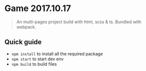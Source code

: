 # Game 2017.10.17

> An multi-pages project build with html, scss & ts. Bundled with webpack.

## Quick guide

* `npm install` to install all the required package
* `npm start` to start dev env
* `npm build` to build files